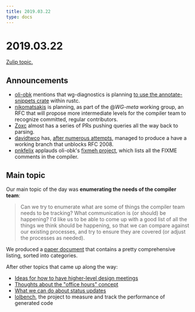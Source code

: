 ```yaml
---
title: 2019.03.22
type: docs
---
```

# 2019.03.22

[Zulip topic.](https://rust-lang.zulipchat.com/#narrow/stream/131828-t-compiler/topic/steering.20meeting.202019.2E03.2E22.20.2358850)

## Announcements

- [oli-obk](https://rust-lang.zulipchat.com/#narrow/stream/131828-t-compiler/topic/steering.20meeting.202019.2E03.2E22.20.2358850/near/161450157)
  mentions that wg-diagnostics is planning [to use the annotate-snippets crate](https://github.com/rust-lang/rust/issues/59346) within rustc.
- [nikomatsakis](https://rust-lang.zulipchat.com/#narrow/stream/131828-t-compiler/topic/steering.20meeting.202019.2E03.2E22.20.2358850/near/161450198)
  is planning, as part of the @*WG-meta* working group, an RFC that will propose more intermediate levels for the compiler team to recognize committed, regular contributors.
- [Zoxc](https://rust-lang.zulipchat.com/#narrow/stream/131828-t-compiler/topic/steering.20meeting.202019.2E03.2E22.20.2358850/near/161450307)
  almost has a series of PRs pushing queries all the way back to parsing. 
- [davidtwco](https://rust-lang.zulipchat.com/#narrow/stream/131828-t-compiler/topic/steering.20meeting.202019.2E03.2E22.20.2358850/near/161450922)
  has, [after numerous attempts](https://rust-lang.zulipchat.com/#narrow/stream/131828-t-compiler/topic/steering.20meeting.202019.2E03.2E22.20.2358850/near/161451008), managed to produce a have a working branch
  that unblocks RFC 2008.
- [pnkfelix](https://rust-lang.zulipchat.com/#narrow/stream/131828-t-compiler/topic/steering.20meeting.202019.2E03.2E22.20.2358850/near/161455043)
  applauds oli-obk's [fixmeh project](https://oli-obk.github.io/fixmeh/), which lists all the FIXME comments in the compiler.

## Main topic

Our main topic of the day was **enumerating the needs of the compiler team**:

> Can we try to enumerate what are some of things the compiler team needs to be tracking? What communication is (or should) be happening? I'd like us to be able to come up with a good list of all the things we think should be happening, so that we can compare against our existing processes, and try to ensure they are covered (or adjust the processes as needed).

We produced a [paper document](https://paper.dropbox.com/doc/Compiler-team-tasks-and-roles--AZ3lQbJIE85P1R6~Xku6qL0RAg-TZxdEmmzMTD049QvEG4Li) that contains a pretty comprehensive listing, sorted into categories.

After other topics that came up along the way:

- [Ideas for how to have higher-level design meetings](https://rust-lang.zulipchat.com/#narrow/stream/131828-t-compiler/topic/steering.20meeting.202019.2E03.2E22.20.2358850/near/161452801)
- [Thoughts about the "office hours" concept](https://rust-lang.zulipchat.com/#narrow/stream/131828-t-compiler/topic/steering.20meeting.202019.2E03.2E22.20.2358850/near/161453525)
- [What we can do about status updates](https://rust-lang.zulipchat.com/#narrow/stream/131828-t-compiler/topic/steering.20meeting.202019.2E03.2E22.20.2358850/near/161454477)
- [lolbench](https://rust-lang.zulipchat.com/#narrow/stream/131828-t-compiler/topic/steering.20meeting.202019.2E03.2E22.20.2358850/near/161461620), the project to measure and track the performance of generated code
